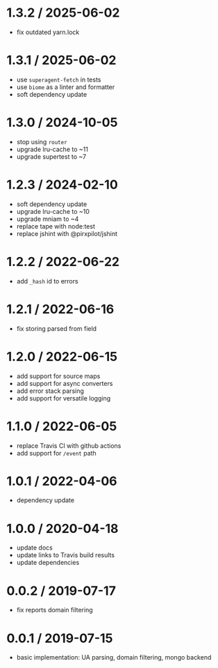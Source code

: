 
1.3.2 / 2025-06-02
==================

 * fix outdated yarn.lock

1.3.1 / 2025-06-02
==================

 * use `superagent-fetch` in tests
 * use `biome` as a linter and formatter
 * soft dependency update

1.3.0 / 2024-10-05
==================

 * stop using `router`
 * upgrade lru-cache to ~11
 * upgrade supertest to ~7

1.2.3 / 2024-02-10
==================

 * soft dependency update
 * upgrade lru-cache to ~10
 * upgrade mniam to ~4
 * replace tape with node:test
 * replace jshint with @pirxpilot/jshint

1.2.2 / 2022-06-22
==================

 * add `_hash` id to errors

1.2.1 / 2022-06-16
==================

 * fix storing parsed from field

1.2.0 / 2022-06-15
==================

 * add support for source maps
 * add support for async converters
 * add error stack parsing
 * add support for versatile logging

1.1.0 / 2022-06-05
==================

 * replace Travis CI with github actions
 * add support for `/event` path

1.0.1 / 2022-04-06
==================

 * dependency update

1.0.0 / 2020-04-18
==================

 * update docs
 * update links to Travis build results
 * update dependencies

0.0.2 / 2019-07-17
==================

 * fix reports domain filtering

0.0.1 / 2019-07-15
==================

 * basic implementation: UA parsing, domain filtering, mongo backend
